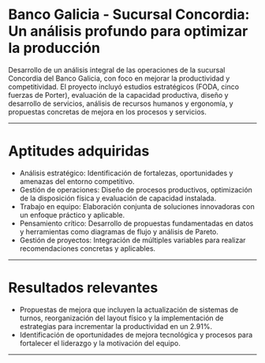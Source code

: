 # Banco Galicia - Sucursal Concordia: Un análisis profundo para optimizar la producción

Desarrollo de un análisis integral de las operaciones de la sucursal Concordia del Banco Galicia, con foco en mejorar la productividad y competitividad. El proyecto incluyó estudios estratégicos (FODA, cinco fuerzas de Porter), evaluación de la capacidad productiva, diseño y desarrollo de servicios, análisis de recursos humanos y ergonomía, y propuestas concretas de mejora en los procesos y servicios.

---

# Aptitudes adquiridas

- Análisis estratégico: Identificación de fortalezas, oportunidades y amenazas del entorno competitivo.
- Gestión de operaciones: Diseño de procesos productivos, optimización de la disposición física y evaluación de capacidad instalada.
- Trabajo en equipo: Elaboración conjunta de soluciones innovadoras con un enfoque práctico y aplicable.
- Pensamiento crítico: Desarrollo de propuestas fundamentadas en datos y herramientas como diagramas de flujo y análisis de Pareto.
- Gestión de proyectos: Integración de múltiples variables para realizar recomendaciones concretas y aplicables. 

---

# Resultados relevantes

- Propuestas de mejora que incluyen la actualización de sistemas de turnos, reorganización del layout físico y la implementación de estrategias para incrementar la productividad en un 2.91%.
- Identificación de oportunidades de mejora tecnológica y procesos para fortalecer el liderazgo y la motivación del equipo.

---